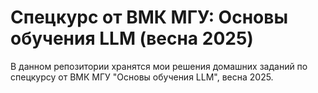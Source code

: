 # Спецкурс от ВМК МГУ: Основы обучения LLM (весна 2025)
В данном репозитории хранятся мои решения домашних заданий по спецкурсу от ВМК МГУ "Основы обучения LLM", весна 2025.
